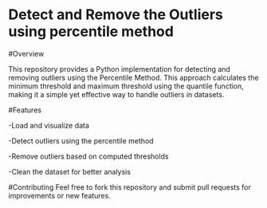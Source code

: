 # Detect and Remove the Outliers using percentile method

#Overview

This repository provides a Python implementation for detecting and removing outliers using the Percentile Method. 
This approach calculates the minimum threshold and maximum threshold using the quantile function, 
making it a simple yet effective way to handle outliers in datasets.

#Features

-Load and visualize data

-Detect outliers using the percentile method

-Remove outliers based on computed thresholds

-Clean the dataset for better analysis

#Contributing
Feel free to fork this repository and submit pull requests for improvements or new features.

